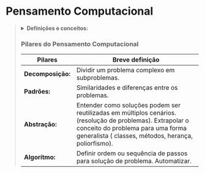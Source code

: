 # Pensamento Computacional

<blockquote>
  <details>
    <summary><strong>Definições e conceitos:</strong></summary>
    </br>
- Processo de pensamento envolvido na expressão de soluções em passos computacionais ou algoritmos que podem ser simplementados no computador.</br>
- Capacidade de sistematizar, representar, analisar e resolver problemas.</br>
- É aplicado para descrever, explicar e modelar o universo e seus processos complexos.</br>
- Pensar e resolver problemas usando quatro pilares: decomposição, padrão, abstração e algoritmo.</br>
- É sistemático e eficiente, entre humanos e máquinas, formulação e resolução de problemas, habilidade generalista.</br>
  </details>
   
### Pilares do Pensamento Computacional </br>


| Pilares  |  Breve definição  |
| ------------------- | ------------------- |
|**Decomposição:**| Dividir um problema complexo em subproblemas.|</br>
 |  **Padrões:** |  Similaridades e diferenças entre os problemas.|</br>
|  **Abstração:** | Entender como soluções podem ser reutilizadas em múltiplos cenários. (resolução de problemas). Extrapolar o conceito do problema para uma forma generalista ( classes, métodos, herança, poliorfismo).|</br>
|  **Algorítmo:** | Definir ordem ou sequência de passos para solução de problema. Automatizar.|</br>
